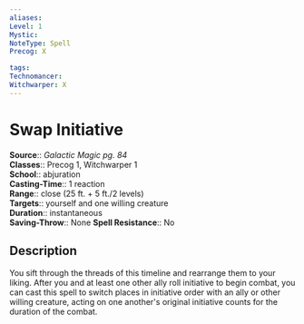 ```yaml
---
aliases: 
Level: 1
Mystic: 
NoteType: Spell
Precog: X

tags: 
Technomancer: 
Witchwarper: X
---
```


# Swap Initiative

**Source**:: _Galactic Magic pg. 84_  
**Classes**:: Precog 1, Witchwarper 1  
**School**:: abjuration  
**Casting-Time**:: 1 reaction  
**Range**:: close (25 ft. + 5 ft./2 levels)  
**Targets**:: yourself and one willing creature  
**Duration**:: instantaneous  
**Saving-Throw**:: None
**Spell Resistance**:: No

## Description

You sift through the threads of this timeline and rearrange them to your liking. After you and at least one other ally roll initiative to begin combat, you can cast this spell to switch places in initiative order with an ally or other willing creature, acting on one another's original initiative counts for the duration of the combat.
